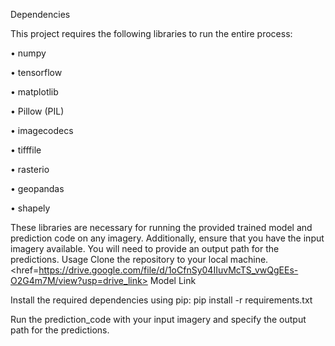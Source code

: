 Dependencies

This project requires the following libraries to run the entire process:

• numpy

• tensorflow

• matplotlib

• Pillow (PIL)

• imagecodecs

• tifffile

• rasterio

• geopandas

• shapely

These libraries are necessary for running the provided trained model and prediction code on any imagery. Additionally, ensure that you have the input imagery available. You will need to provide an output path for the predictions. Usage Clone the repository to your local machine. <br><href=https://drive.google.com/file/d/1oCfnSy04IIuvMcTS_vwQgEEs-O2G4m7M/view?usp=drive_link> Model Link </href>

Install the required dependencies using pip:
pip install -r requirements.txt

Run the prediction_code with your input imagery and specify the output path for the predictions.
